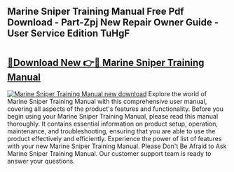 ## Marine Sniper Training Manual Free Pdf Download - Part-Zpj New Repair Owner Guide - User Service Edition TuHgF

# <h2><a href="http://cf12016.oget.top/?id=Marine+Sniper+Training+Manual">🔗Download New 👉🔴 Marine Sniper Training Manual</a></h2>

[![Marine Sniper Training Manual new download](https://i.imgur.com/5g1atiW.png)](http://cf12016.oget.top/?id=Marine+Sniper+Training+Manual)
Explore the world of Marine Sniper Training Manual with this comprehensive user manual, covering all aspects of the product's features and functionality. Before you begin using your Marine Sniper Training Manual, please read this manual thoroughly. It contains essential information on product setup, operation, maintenance, and troubleshooting, ensuring that you are able to use the product effectively and efficiently. Experience the power of list of features with your new Marine Sniper Training Manual. Please Don't Be Afraid to Ask Marine Sniper Training Manual. Our customer support team is ready to answer your questions.
